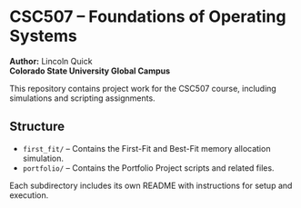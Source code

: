 # CSC507 – Foundations of Operating Systems  
**Author:** Lincoln Quick  
**Colorado State University Global Campus**

This repository contains project work for the CSC507 course, including simulations and scripting assignments.

## Structure
- `first_fit/` – Contains the First-Fit and Best-Fit memory allocation simulation.
- `portfolio/` – Contains the Portfolio Project scripts and related files.

Each subdirectory includes its own README with instructions for setup and execution.